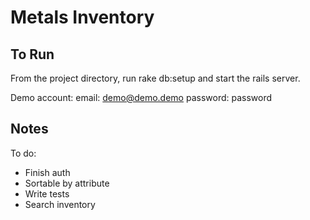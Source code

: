 Metals Inventory
================

To Run
------

From the project directory, run rake db:setup and start the rails server.

Demo account:
  email: demo@demo.demo
  password: password


Notes
-----

To do:
- Finish auth
- Sortable by attribute
- Write tests
- Search inventory
